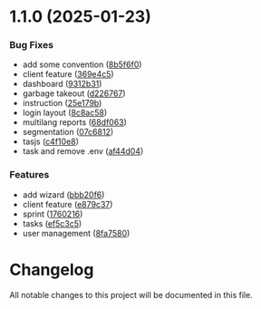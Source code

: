 # 1.1.0 (2025-01-23)

### Bug Fixes

- add some convention ([8b5f6f0](https://github.com/cds-id/managed-it/commit/8b5f6f0988bc6a16aeb5603a7e6db2259daaf685))
- client feature ([369e4c5](https://github.com/cds-id/managed-it/commit/369e4c5c8b20bc88a49b671325bde4082a13d6c8))
- dashboard ([9312b31](https://github.com/cds-id/managed-it/commit/9312b31b6fea8c2837d444b851ffca207ecfc10e))
- garbage takeout ([d226767](https://github.com/cds-id/managed-it/commit/d2267676aa6a6289fbb6c1cae41047305c7046c8))
- instruction ([25e179b](https://github.com/cds-id/managed-it/commit/25e179bed96c2d9ab3f8fee0cd49e851187744c0))
- login layout ([8c8ac58](https://github.com/cds-id/managed-it/commit/8c8ac58f312d10a7a3b8be6813641e155177d510))
- multilang reports ([68df063](https://github.com/cds-id/managed-it/commit/68df063d5661e5a5b5524443c87744a3b34682e9))
- segmentation ([07c6812](https://github.com/cds-id/managed-it/commit/07c6812ba15ad785d81ca3a92283a92f5cd047cc))
- tasjs ([c4f10e8](https://github.com/cds-id/managed-it/commit/c4f10e8d6dd60a3ccb89791a5f866d159dc9eb8e))
- task and remove .env ([af44d04](https://github.com/cds-id/managed-it/commit/af44d04b9b45be861d7e7b972842401dcd4d72bd))

### Features

- add wizard ([bbb20f6](https://github.com/cds-id/managed-it/commit/bbb20f6cc1ffa93b872b5a2f50fb72368d5f25b3))
- client feature ([e879c37](https://github.com/cds-id/managed-it/commit/e879c37a04e0b259d35cb2830e9ff76a2556c6a3))
- sprint ([1760216](https://github.com/cds-id/managed-it/commit/1760216cef22eee768dc1e732981883d50e5f6e7))
- tasks ([ef5c3c5](https://github.com/cds-id/managed-it/commit/ef5c3c56710170f8d79c728d1450bac32830e68d))
- user management ([8fa7580](https://github.com/cds-id/managed-it/commit/8fa758073faa0a2e0ccb28f139bd2d645b17b6e8))

# Changelog

All notable changes to this project will be documented in this file.
